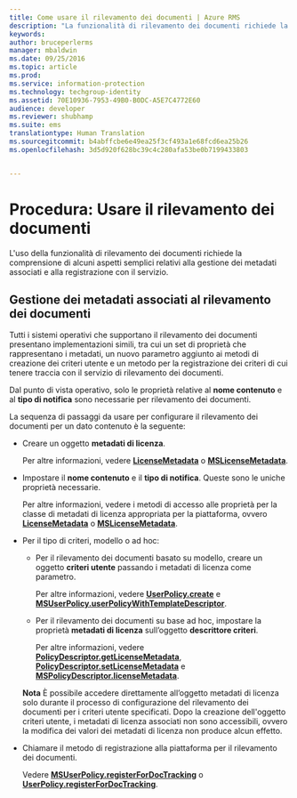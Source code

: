 ```yaml
---
title: Come usare il rilevamento dei documenti | Azure RMS
description: "La funzionalità di rilevamento dei documenti richiede la comprensione di alcuni aspetti semplici relativi alla gestione dei metadati associati e alla registrazione con il servizio."
keywords: 
author: bruceperlerms
manager: mbaldwin
ms.date: 09/25/2016
ms.topic: article
ms.prod: 
ms.service: information-protection
ms.technology: techgroup-identity
ms.assetid: 70E10936-7953-49B0-B0DC-A5E7C4772E60
audience: developer
ms.reviewer: shubhamp
ms.suite: ems
translationtype: Human Translation
ms.sourcegitcommit: b4abffcbe6e49ea25f3cf493a1e68fcd6ea25b26
ms.openlocfilehash: 3d5d920f628bc39c4c280afa53be0b7199433803


---
```


# Procedura: Usare il rilevamento dei documenti

L'uso della funzionalità di rilevamento dei documenti richiede la comprensione di alcuni aspetti semplici relativi alla gestione dei metadati associati e alla registrazione con il servizio.

## Gestione dei metadati associati al rilevamento dei documenti

Tutti i sistemi operativi che supportano il rilevamento dei documenti presentano implementazioni simili, tra cui un set di proprietà che rappresentano i metadati, un nuovo parametro aggiunto ai metodi di creazione dei criteri utente e un metodo per la registrazione dei criteri di cui tenere traccia con il servizio di rilevamento dei documenti.

Dal punto di vista operativo, solo le proprietà relative al **nome contenuto** e al **tipo di notifica** sono necessarie per rilevamento dei documenti.

La sequenza di passaggi da usare per configurare il rilevamento dei documenti per un dato contenuto è la seguente:

-   Creare un oggetto **metadati di licenza**.

    Per altre informazioni, vedere [**LicenseMetadata**](/information-protection/sdk/4.2/api/android/com.microsoft.rightsmanagement#msipcthin2_licensemetadata_interface_java) o [**MSLicenseMetadata**](/information-protection/sdk/4.2/api/iOS/mslicensemetadata#msipcthin2_mslicensemetadata_class_objc).

-   Impostare il **nome contenuto** e il **tipo di notifica**. Queste sono le uniche proprietà necessarie.

    Per altre informazioni, vedere i metodi di accesso alle proprietà per la classe di metadati di licenza appropriata per la piattaforma, ovvero [**LicenseMetadata**](/information-protection/sdk/4.2/api/android/com.microsoft.rightsmanagement#msipcthin2_licensemetadata_interface_java) o [**MSLicenseMetadata**](/information-protection/sdk/4.2/api/iOS/mslicensemetadata#msipcthin2_mslicensemetadata_class_objc).

-   Per il tipo di criteri, modello o ad hoc:

    -   Per il rilevamento dei documenti basato su modello, creare un oggetto **criteri utente** passando i metadati di licenza come parametro.

        Per altre informazioni, vedere [**UserPolicy.create**](/information-protection/sdk/4.2/api/android/userpolicy#msipcthin2_userpolicy_class_java) e [**MSUserPolicy.userPolicyWithTemplateDescriptor**](/information-protection/sdk/4.2/api/iOS/msuserpolicy#msipcthin2_msuserpolicy_templatedescriptor_property_objc).

    -   Per il rilevamento dei documenti su base ad hoc, impostare la proprietà **metadati di licenza** sull’oggetto **descrittore criteri**.

        Per altre informazioni, vedere [**PolicyDescriptor.getLicenseMetadata**](/information-protection/sdk/4.2/api/android/policydescriptor#msipcthin2_policydescriptor_interface_java), [**PolicyDescriptor.setLicenseMetadata**](/information-protection/sdk/4.2/api/android/policydescriptor#msipcthin2_policydescriptor_setlicensemetadata_java) e [**MSPolicyDescriptor.licenseMetadata**](/information-protection/sdk/4.2/api/iOS/mspolicydescriptor#msipcthin2_mspolicydescriptor_licensemetadata_property_objc).

    **Nota** È possibile accedere direttamente all’oggetto  metadati di licenza solo durante il processo di configurazione del rilevamento dei documenti per i criteri utente specificati. Dopo la creazione dell'oggetto criteri utente, i metadati di licenza associati non sono accessibili, ovvero la modifica dei valori dei metadati di licenza non produce alcun effetto.

     

-   Chiamare il metodo di registrazione alla piattaforma per il rilevamento dei documenti.

    Vedere [**MSUserPolicy.registerForDocTracking**](/information-protection/sdk/4.2/api/iOS/msuserpolicy#msipcthin2_msuserpolicy_registerfordoctracking_userid_authenticationcallback_completionblock_method_objc) o [**UserPolicy.registerForDocTracking**](/information-protection/sdk/4.2/api/iOS/msuserpolicy#msipcthin2_msuserpolicy_registerfordoctracking_userid_authenticationcallback_completionblock_method_objc).

 

 



<!--HONumber=Sep16_HO5-->


